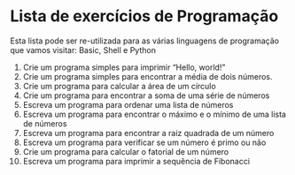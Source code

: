 # Lista de exercícios de Programação
Esta lista pode ser re-utilizada para as várias linguagens de programação que vamos visitar: Basic, Shell e Python

1. Crie um programa simples para imprimir “Hello, world!”
1. Crie um programa simples para encontrar a média de dois números.
2. Crie um programa para calcular a área de um círculo
3. Crie um programa para encontrar a soma de uma série de números
4. Escreva um programa para ordenar uma lista de números
5. Escreva um programa para encontrar o máximo e o mínimo de uma lista de números
6. Escreva um programa para encontrar a raiz quadrada de um número
7. Escreva um programa para verificar se um número é primo ou não
8. Crie um programa para calcular o fatorial de um número
9. Escreva um programa para imprimir a sequência de Fibonacci
